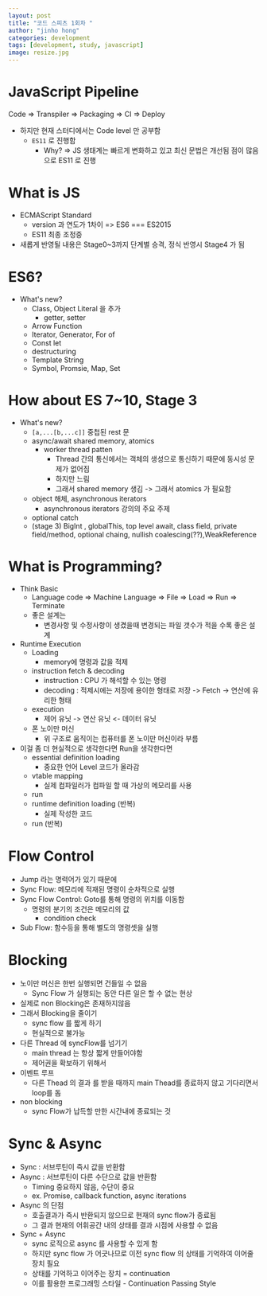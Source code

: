```yaml
---
layout: post
title: "코드 스피츠 1회차 "
author: "jinho hong"
categories: development
tags: [development, study, javascript]
image: resize.jpg
---
```


# JavaScript Pipeline

Code => Transpiler => Packaging => CI => Deploy

- 하지만 현재 스터디에서는 Code level 만 공부함
  - `ES11` 로 진행함
    - Why? => JS 생태계는 빠르게 변화하고 있고 최신 문법은 개선됨 점이 많음으로 ES11 로 진행

# What is JS

- ECMAScript Standard
  - version 과 연도가 1차이 => ES6 === ES2015
  - ES11 최종 조정중
- 새롭게 반영될 내용은 Stage0~3까지 단계별 승격, 정식 반영시 Stage4 가 됨

# ES6?

- What's new?
  - Class, Object Literal 을 추가
    - getter, setter
  - Arrow Function
  - Iterator, Generator, For of
  - Const let
  - destructuring
  - Template String
  - Symbol, Promsie, Map, Set

# How about ES 7~10, Stage 3

- What's new?
  - `[a,...[b,...c]]` 중첩된 rest 문
  - async/await shared memory, atomics
    - worker thread patten
      - Thread 간의 통신에서는 객체의 생성으로 통신하기 때문에 동시성 문제가 없어짐
      - 하지만 느림
      - 그래서 shared memory 생김 -> 그래서 atomics 가 필요함
  - object 해체, asynchronous iterators
    - asynchronous iterators 강의의 주요 주제
  - optional catch
  - (stage 3) BigInt , globalThis, top level await, class field, private field/method, optional chaing, nullish coalescing(??),WeakReference

# What is Programming?

- Think Basic
  - Language code => Machine Language => File => Load => Run => Terminate
  - 좋은 설계는
    - 변경사항 및 수정사항이 생겼을때 변경되는 파일 갯수가 적을 수록 좋은 설계
- Runtime Execution
  - Loading
    - memory에 명령과 값을 적제
  - instruction fetch & decoding
    - instruction : CPU 가 해석할 수 있는 명령
    - decoding : 적제시에는 저장에 용이한 형태로 저장 -> Fetch -> 연산에 유리한 형태
  - execution
    - 제어 유닛 -> 연산 유닛 <- 데이터 유닛
  - 폰 노이만 머신
    - 위 구조로 움직이는 컴퓨터를 폰 노이만 머신이라 부름
- 이걸 좀 더 현실적으로 생각한다면 Run을 생각한다면
  - essential definition loading
    - 중요한 언어 Level 코드가 올라감
  - vtable mapping
    - 실제 컴파일러가 컴파일 할 때 가상의 메모리를 사용
  - run
  - runtime definition loading (반복)
    - 실제 작성한 코드
  - run (반복)

# Flow Control

- Jump 라는 명력어가 있기 때문에
- Sync Flow: 메모리에 적재된 명령이 순차적으로 실행
- Sync Flow Control: Goto를 통해 명령의 위치를 이동함
  - 명령의 분기의 조건은 메모리의 값
    - condition check
- Sub Flow: 함수등을 통해 별도의 명령셋을 실행

# Blocking

- 노이만 머신은 한번 실행되면 건들일 수 없음
  - Sync Flow 가 실행되는 동안 다른 일은 할 수 없는 현상
- 실제로 non Blocking은 존재하지않음
- 그래서 Blocking을 줄이기
  - sync flow 를 짧게 하기
  - 현실적으로 불가능
- 다른 Thread 에 syncFlow를 넘기기
  - main thread 는 항상 짧게 만들어야함
  - 제어권을 확보하기 위해서
- 이벤트 루프
  - 다른 Thead 의 결과 를 받을 때까지 main Thead를 종료하지 않고 기다리면서 loop를 돔
- non blocking
  - sync Flow가 납득할 만한 시간내에 종료되는 것

# Sync & Async

- Sync : 서브루틴이 즉시 값을 반환함
- Async : 서브루틴이 다른 수단으로 값을 반환함
  - Timing 중요하지 않음, 수단이 중요
  - ex. Promise, callback function, async iterations
- Async 의 단점
  - 호출결과가 즉시 반환되지 않으므로 현재의 sync flow가 종료됨
  - 그 결과 현재의 어휘공간 내의 상태를 결과 시점에 사용할 수 없음
- Sync + Async
  - sync 로직으로 async 를 사용할 수 있게 함
  - 하지만 sync flow 가 어긋나므로 이전 sync flow 의 상태를 기억하여 이어줄 장치 필요
  - 상태를 기억하고 이어주는 장치 = continuation
  - 이를 활용한 프로그래밍 스타일 - Continuation Passing Style
